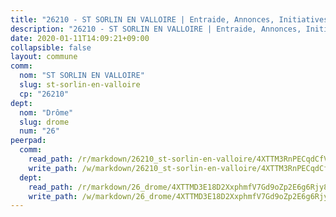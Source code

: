 ```yaml
---
title: "26210 - ST SORLIN EN VALLOIRE | Entraide, Annonces, Initiatives"
description: "26210 - ST SORLIN EN VALLOIRE | Entraide, Annonces, Initiatives"
date: 2020-01-11T14:09:21+09:00
collapsible: false
layout: commune
comm:
  nom: "ST SORLIN EN VALLOIRE"
  slug: st-sorlin-en-valloire
  cp: "26210"
dept:
  nom: "Drôme"
  slug: drome
  num: "26"
peerpad:
  comm:
    read_path: /r/markdown/26210_st-sorlin-en-valloire/4XTTM3RnPECqdCfVXHU2rK9G9bgGcCWSUX7sQMYwaeDt1WDke
    write_path: /w/markdown/26210_st-sorlin-en-valloire/4XTTM3RnPECqdCfVXHU2rK9G9bgGcCWSUX7sQMYwaeDt1WDke-K3TgThAjLo2XgJ1Cb2aUCQkg86g82iop2EyXgTHspkjtYNE79wmgeBKuqTxiK9AeGfvmJb75ne8jwQUREobTCUxnw3j1QR31EN2vgSpMh3jBC7y9wzeW6S2TCLncfH7YrjR9tASN
  dept:
    read_path: /r/markdown/26_drome/4XTTMD3E18D2XxphmfV7Gd9oZp2E6g6Rjy8yoyyuT4SyeeDZv
    write_path: /w/markdown/26_drome/4XTTMD3E18D2XxphmfV7Gd9oZp2E6g6Rjy8yoyyuT4SyeeDZv-K3TgUGX4nG6FnUgVjDeodHJBzD4Z7jTqAJwquijk1LCW8AWc9CAemuRZDQCZC8aha3sgQcHNRUHizJ1bQGiTeNjxAKKxoxsNxcJ7pjGzQ4icP1ftCA9sHED31LddZbCgpf6zkM4Q
---
```


